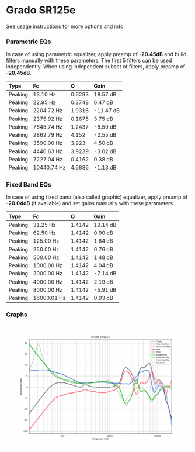 # Grado SR125e
See [usage instructions](https://github.com/jaakkopasanen/AutoEq#usage) for more options and info.

### Parametric EQs
In case of using parametric equalizer, apply preamp of **-20.45dB** and build filters manually
with these parameters. The first 5 filters can be used independently.
When using independent subset of filters, apply preamp of **-20.45dB**.

| Type    | Fc          |      Q | Gain      |
|:--------|:------------|:-------|:----------|
| Peaking | 13.10 Hz    | 0.6293 | 18.57 dB  |
| Peaking | 22.95 Hz    | 0.3748 | 6.47 dB   |
| Peaking | 2204.72 Hz  | 1.9316 | -11.47 dB |
| Peaking | 2375.92 Hz  | 0.1675 | 3.75 dB   |
| Peaking | 7645.74 Hz  | 1.2437 | -8.50 dB  |
| Peaking | 2862.79 Hz  | 4.152  | -2.55 dB  |
| Peaking | 3590.00 Hz  | 3.923  | 4.50 dB   |
| Peaking | 4446.63 Hz  | 3.9239 | -3.02 dB  |
| Peaking | 7227.04 Hz  | 0.4162 | 0.38 dB   |
| Peaking | 10440.74 Hz | 4.6886 | -1.13 dB  |

### Fixed Band EQs
In case of using fixed band (also called graphic) equalizer, apply preamp of **-20.04dB**
(if available) and set gains manually with these parameters.

| Type    | Fc          |      Q | Gain     |
|:--------|:------------|:-------|:---------|
| Peaking | 31.25 Hz    | 1.4142 | 19.14 dB |
| Peaking | 62.50 Hz    | 1.4142 | 0.90 dB  |
| Peaking | 125.00 Hz   | 1.4142 | 1.84 dB  |
| Peaking | 250.00 Hz   | 1.4142 | 0.76 dB  |
| Peaking | 500.00 Hz   | 1.4142 | 1.48 dB  |
| Peaking | 1000.00 Hz  | 1.4142 | 4.04 dB  |
| Peaking | 2000.00 Hz  | 1.4142 | -7.14 dB |
| Peaking | 4000.00 Hz  | 1.4142 | 2.19 dB  |
| Peaking | 8000.00 Hz  | 1.4142 | -5.91 dB |
| Peaking | 16000.01 Hz | 1.4142 | 0.93 dB  |

### Graphs
![](./Grado%20SR125e.png)